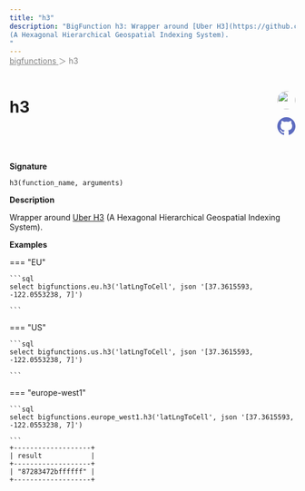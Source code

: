 ```yaml
---
title: "h3"
description: "BigFunction h3: Wrapper around [Uber H3](https://github.com/uber/h3-js)
(A Hexagonal Hierarchical Geospatial Indexing System).
"
---
```


<span style="color: gray; position: relative; top: -1rem">
  <a href=".." style="color: gray">bigfunctions </a> ＞ h3
</span>

# h3


<div style="position: relative; top: -4rem; margin-bottom:  -2rem; text-align: right; z-index: 9999;">
  
  <a href="https://www.linkedin.com/in/paul-marcombes" title="Author: Paul Marcombes" target="_blank">
    <img src="https://lh3.googleusercontent.com/a-/ACB-R5RDf2yxcw1p_IYLCKmiUIScreatDdhG8B83om6Ohw=s260" width="32" style=" border-radius: 50% !important">
  </a>
  
  <a href="h3.yaml" title="Edit on GitHub" target="_blank"><svg xmlns="http://www.w3.org/2000/svg" width="32" height="32" viewBox="0 0 24 24"><path fill="#5d6cc0" d="M12 0c-6.626 0-12 5.373-12 12 0 5.302 3.438 9.8 8.207 11.387.599.111.793-.261.793-.577v-2.234c-3.338.726-4.033-1.416-4.033-1.416-.546-1.387-1.333-1.756-1.333-1.756-1.089-.745.083-.729.083-.729 1.205.084 1.839 1.237 1.839 1.237 1.07 1.834 2.807 1.304 3.492.997.107-.775.418-1.305.762-1.604-2.665-.305-5.467-1.334-5.467-5.931 0-1.311.469-2.381 1.236-3.221-.124-.303-.535-1.524.117-3.176 0 0 1.008-.322 3.301 1.23.957-.266 1.983-.399 3.003-.404 1.02.005 2.047.138 3.006.404 2.291-1.552 3.297-1.23 3.297-1.23.653 1.653.242 2.874.118 3.176.77.84 1.235 1.911 1.235 3.221 0 4.609-2.807 5.624-5.479 5.921.43.372.823 1.102.823 2.222v3.293c0 .319.192.694.801.576 4.765-1.589 8.199-6.086 8.199-11.386 0-6.627-5.373-12-12-12z"/></svg></a>
</div>



**Signature** 
```
h3(function_name, arguments)
```

**Description**

Wrapper around [Uber H3](https://github.com/uber/h3-js)
(A Hexagonal Hierarchical Geospatial Indexing System).






**Examples**













=== "EU"

    ```sql
    select bigfunctions.eu.h3('latLngToCell', json '[37.3615593, -122.0553238, 7]')
    
    ```




=== "US"

    ```sql
    select bigfunctions.us.h3('latLngToCell', json '[37.3615593, -122.0553238, 7]')
    
    ```




=== "europe-west1"

    ```sql
    select bigfunctions.europe_west1.h3('latLngToCell', json '[37.3615593, -122.0553238, 7]')
    
    ```









<pre style="margin-top: -1rem;">
<code style="padding-top: 0px; padding-bottom: 0px;">+-------------------+
| result            |
+-------------------+
| &#34;87283472bffffff&#34; |
+-------------------+
</code>
</pre>









